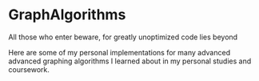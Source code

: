 # GraphAlgorithms
All those who enter beware, for greatly unoptimized code lies beyond

Here are some of my personal implementations for many advanced advanced graphing algorithms I learned about in my personal studies and coursework. 
